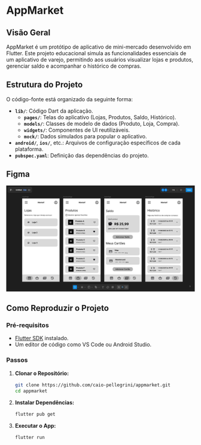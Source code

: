 # AppMarket

## Visão Geral

AppMarket é um protótipo de aplicativo de mini-mercado desenvolvido em Flutter. Este projeto educacional simula as funcionalidades essenciais de um aplicativo de varejo, permitindo aos usuários visualizar lojas e produtos, gerenciar saldo e acompanhar o histórico de compras.

## Estrutura do Projeto

O código-fonte está organizado da seguinte forma:

  * **`lib/`**: Código Dart da aplicação.
      * **`pages/`**: Telas do aplicativo (Lojas, Produtos, Saldo, Histórico).
      * **`models/`**: Classes de modelo de dados (Produto, Loja, Compra).
      * **`widgets/`**: Componentes de UI reutilizáveis.
      * **`mock/`**: Dados simulados para popular o aplicativo.
  * **`android/`**, **`ios/`**, etc.: Arquivos de configuração específicos de cada plataforma.
  * **`pubspec.yaml`**: Definição das dependências do projeto.

## Figma

![Figma](/figma.jpg)

## Como Reproduzir o Projeto

### Pré-requisitos

  * [Flutter SDK](https://flutter.dev/docs/get-started/install) instalado.
  * Um editor de código como VS Code ou Android Studio.

### Passos

1.  **Clonar o Repositório:**

    ```bash
    git clone https://github.com/caio-pellegrini/appmarket.git
    cd appmarket
    ```

2.  **Instalar Dependências:**

    ```bash
    flutter pub get
    ```

3.  **Executar o App:**

    ```bash
    flutter run
    ```
